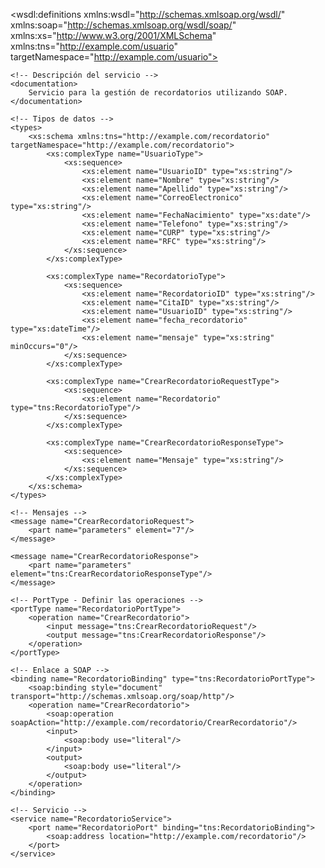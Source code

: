 <?xml version="1.0" encoding="UTF-8"?>
<wsdl:definitions xmlns:wsdl="http://schemas.xmlsoap.org/wsdl/"
                  xmlns:soap="http://schemas.xmlsoap.org/wsdl/soap/"
                  xmlns:xs="http://www.w3.org/2001/XMLSchema"
                  xmlns:tns="http://example.com/usuario"
                  targetNamespace="http://example.com/usuario">


    <!-- Descripción del servicio -->
    <documentation>
        Servicio para la gestión de recordatorios utilizando SOAP.
    </documentation>

    <!-- Tipos de datos -->
    <types>
        <xs:schema xmlns:tns="http://example.com/recordatorio" targetNamespace="http://example.com/recordatorio">
            <xs:complexType name="UsuarioType">
                <xs:sequence>
                    <xs:element name="UsuarioID" type="xs:string"/>
                    <xs:element name="Nombre" type="xs:string"/>
                    <xs:element name="Apellido" type="xs:string"/>
                    <xs:element name="CorreoElectronico" type="xs:string"/>
                    <xs:element name="FechaNacimiento" type="xs:date"/>
                    <xs:element name="Telefono" type="xs:string"/>
                    <xs:element name="CURP" type="xs:string"/>
                    <xs:element name="RFC" type="xs:string"/>
                </xs:sequence>
            </xs:complexType>

            <xs:complexType name="RecordatorioType">
                <xs:sequence>
                    <xs:element name="RecordatorioID" type="xs:string"/>
                    <xs:element name="CitaID" type="xs:string"/>
                    <xs:element name="UsuarioID" type="xs:string"/>
                    <xs:element name="fecha_recordatorio" type="xs:dateTime"/>
                    <xs:element name="mensaje" type="xs:string" minOccurs="0"/>
                </xs:sequence>
            </xs:complexType>

            <xs:complexType name="CrearRecordatorioRequestType">
                <xs:sequence>
                    <xs:element name="Recordatorio" type="tns:RecordatorioType"/>
                </xs:sequence>
            </xs:complexType>

            <xs:complexType name="CrearRecordatorioResponseType">
                <xs:sequence>
                    <xs:element name="Mensaje" type="xs:string"/>
                </xs:sequence>
            </xs:complexType>
        </xs:schema>
    </types>

    <!-- Mensajes -->
    <message name="CrearRecordatorioRequest">
        <part name="parameters" element="7"/>
    </message>

    <message name="CrearRecordatorioResponse">
        <part name="parameters" element="tns:CrearRecordatorioResponseType"/>
    </message>

    <!-- PortType - Definir las operaciones -->
    <portType name="RecordatorioPortType">
        <operation name="CrearRecordatorio">
            <input message="tns:CrearRecordatorioRequest"/>
            <output message="tns:CrearRecordatorioResponse"/>
        </operation>
    </portType>

    <!-- Enlace a SOAP -->
    <binding name="RecordatorioBinding" type="tns:RecordatorioPortType">
        <soap:binding style="document" transport="http://schemas.xmlsoap.org/soap/http"/>
        <operation name="CrearRecordatorio">
            <soap:operation soapAction="http://example.com/recordatorio/CrearRecordatorio"/>
            <input>
                <soap:body use="literal"/>
            </input>
            <output>
                <soap:body use="literal"/>
            </output>
        </operation>
    </binding>

    <!-- Servicio -->
    <service name="RecordatorioService">
        <port name="RecordatorioPort" binding="tns:RecordatorioBinding">
            <soap:address location="http://example.com/recordatorio"/>
        </port>
    </service>

</definitions>

